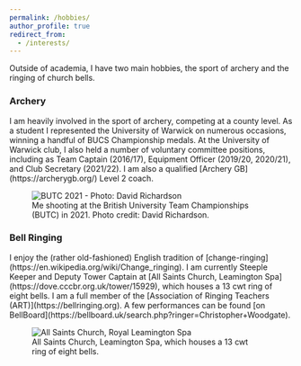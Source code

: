 ```yaml
---
permalink: /hobbies/
author_profile: true
redirect_from: 
  - /interests/
---
```


Outside of academia, I have two main hobbies, the sport of archery and the ringing of church bells.

<h3>Archery</h3>
I am heavily involved in the sport of archery, competing at a county level. As a student I represented the University of Warwick on numerous occasions, winning a handful of BUCS Championship medals. At the University of Warwick club, I also held a number of voluntary committee positions, including as Team Captain (2016/17), Equipment Officer (2019/20, 2020/21), and Club Secretary (2021/22). I am also a qualified [Archery GB](https://archerygb.org/) Level 2 coach.

<figure style="width: 400px" class="align-center">
  <img src="{{ site.url }}{{ site.baseurl }}/images/archery.jpg" alt="BUTC 2021 - Photo: David Richardson">
  <figcaption>Me shooting at the British University Team Championships (BUTC) in 2021. Photo credit: David Richardson.</figcaption>
</figure>

<h3>Bell Ringing</h3>
I enjoy the (rather old-fashioned) English tradition of [change-ringing](https://en.wikipedia.org/wiki/Change_ringing). I am currently Steeple Keeper and Deputy Tower Captain at [All Saints Church, Leamington Spa](https://dove.cccbr.org.uk/tower/15929), which houses a 13 cwt ring of eight bells. I am a full member of the [Association of Ringing Teachers (ART)](https://bellringing.org). A few performances can be found [on BellBoard](https://bellboard.uk/search.php?ringer=Christopher+Woodgate).

<figure style="width: 400px" class="align-center">
  <img src="{{ site.url }}{{ site.baseurl }}/images/all_saints_leamington.jpg" alt="All Saints Church, Royal Leamington Spa">
  <figcaption>All Saints Church, Leamington Spa, which houses a 13 cwt ring of eight bells.</figcaption>
</figure>
